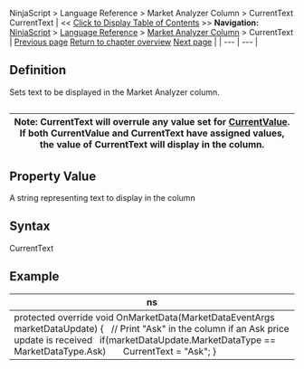 ﻿
NinjaScript > Language Reference > Market Analyzer Column > CurrentText
CurrentText
| << [Click to Display Table of Contents](currenttext.md) >> **Navigation:**     [NinjaScript](ninjascript-1.md) > [Language Reference](language_reference_wip-1.md) > [Market Analyzer Column](market_analyzer_column-1.md) > CurrentText | [Previous page](market_analyzer_column-1.md) [Return to chapter overview](market_analyzer_column-1.md) [Next page](currentvalue-1.md) |
| --- | --- |
## Definition
Sets text to be displayed in the Market Analyzer column.
## 
| Note: CurrentText will overrule any value set for [CurrentValue](currentvalue-1.md). If both CurrentValue and CurrentText have assigned values, the value of CurrentText will display in the column. |
| --- |
## 
## Property Value
A string representing text to display in the column
 
## Syntax
CurrentText
## 
## Example
| ns |
| --- |
| protected override void OnMarketData(MarketDataEventArgs marketDataUpdate) {    // Print "Ask" in the column if an Ask price update is received    if(marketDataUpdate.MarketDataType == MarketDataType.Ask)        CurrentText = "Ask"; } |

